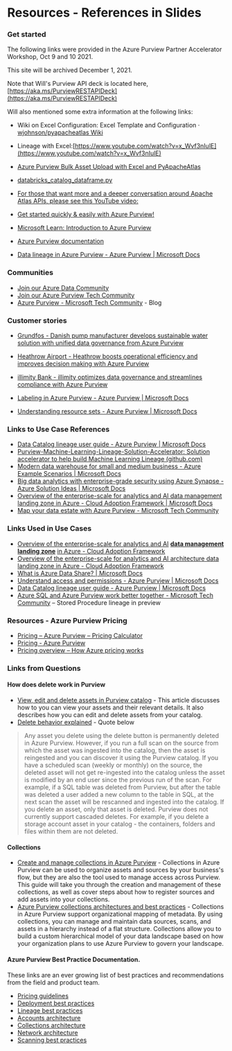 # Resources - References in Slides
### Get started

The following links were provided in the Azure Purview Partner Accelerator Workshop, Oct 9 and 10 2021.

This site will be archived December 1, 2021.

Note that Will's Purview API deck is located here, [https://aka.ms/PurviewRESTAPIDeck](https://aka.ms/PurviewRESTAPIDeck)

Will also mentioned some extra information at the following links:

* Wiki on Excel Configuration: Excel Template and Configuration · [wjohnson/pyapacheatlas Wiki](https://github.com/wjohnson/pyapacheatlas/wiki/Excel-Template-and-Configuration)
* Lineage with Excel:[https://www.youtube.com/watch?v=x_Wvf3nIulE](https://www.youtube.com/watch?v=x_Wvf3nIulE)
* [Azure Purview Bulk Asset Upload with Excel and PyApacheAtlas](https://www.youtube.com/watch?v=27jRUydL6qE)
* [databricks_catalog_dataframe.py](https://github.com/wjohnson/pyapacheatlas/blob/master/samples/databricks_catalog_dataframe.py)
* [For those that want more and a deeper conversation around Apache Atlas APIs, please see this YouTube video:](https://www.youtube.com/watch?v=4qzjnMf1GN4)



*   [Get started quickly & easily with Azure Purview!](https://azure.microsoft.com/en-us/services/purview/)
*   [Microsoft Learn: Introduction to Azure Purview](https://docs.microsoft.com/en-us/learn/modules/intro-to-azure-purview/)
*   [Azure Purview documentation](https://docs.microsoft.com/en-us/azure/purview/)
*   [Data lineage in Azure Purview - Azure Purview | Microsoft Docs](https://docs.microsoft.com/en-us/azure/purview/concept-data-lineage)

### Communities

*   [Join our Azure Data Community](https://www.microsoft.com/en-us/sql-server/community?activetab=pivot_1%3aprimaryr3)
*   [Join our Azure Purview Tech Community](https://techcommunity.microsoft.com/t5/azure-purview/bd-p/AzurePurview)
*   [Azure Purview - Microsoft Tech Community](https://techcommunity.microsoft.com/t5/azure-purview/bg-p/AzurePurviewBlog) - Blog

### Customer stories

*   [Grundfos - Danish pump manufacturer develops sustainable water solution with unified data governance from Azure Purview](https://customers.microsoft.com/en-gb/story/856266-grundfos-manufacturing-azure-purview)
*   [Heathrow Airport - Heathrow boosts operational efficiency and improves decision making with Azure Purview](https://customers.microsoft.com/en-us/story/1383581039090498352-heathrow-airport-travel-azure)
*   [illimity Bank - illimity optimizes data governance and streamlines compliance with Azure Purview](https://customers.microsoft.com/en-gb/story/861887-illimity-banking-capital-markets-azure)

*   [Labeling in Azure Purview - Azure Purview | Microsoft Docs](https://docs.microsoft.com/en-us/azure/purview/create-sensitivity-label)
*   [Understanding resource sets - Azure Purview | Microsoft Docs](https://docs.microsoft.com/en-us/azure/purview/concept-resource-sets)

### Links to Use Case References

*   [Data Catalog lineage user guide - Azure Purview | Microsoft Docs](https://docs.microsoft.com/en-us/azure/purview/catalog-lineage-user-guide)
*   [Purview-Machine-Learning-Lineage-Solution-Accelerator: Solution accelerator to help build Machine Learning Lineage (github.com)](https://github.com/microsoft/Purview-Machine-Learning-Lineage-Solution-Accelerator)
*   [Modern data warehouse for small and medium business - Azure Example Scenarios | Microsoft Docs](https://docs.microsoft.com/en-us/azure/architecture/example-scenario/data/small-medium-data-warehouse)
*   [Big data analytics with enterprise-grade security using Azure Synapse - Azure Solution Ideas | Microsoft Docs](https://docs.microsoft.com/en-us/azure/architecture/solution-ideas/articles/big-data-analytics-enterprise-grade-security)
*   [Overview of the enterprise-scale for analytics and AI data management landing zone in Azure - Cloud Adoption Framework | Microsoft Docs](https://docs.microsoft.com/en-us/azure/cloud-adoption-framework/scenarios/data-management/architectures/data-management-landing-zone)
*   [Map your data estate with Azure Purview - Microsoft Tech Community](https://techcommunity.microsoft.com/t5/azure-purview/map-your-data-estate-with-azure-purview/ba-p/1958197)

### Links Used in Use Cases

*   [Overview of the enterprise-scale for analytics and AI](https://docs.microsoft.com/en-us/azure/cloud-adoption-framework/scenarios/data-management/architectures/data-management-landing-zone) **[data management landing zone](https://docs.microsoft.com/en-us/azure/cloud-adoption-framework/scenarios/data-management/architectures/data-management-landing-zone)** [in Azure - Cloud Adoption Framework](https://docs.microsoft.com/en-us/azure/cloud-adoption-framework/scenarios/data-management/architectures/data-management-landing-zone)[](https://docs.microsoft.com/en-us/azure/cloud-adoption-framework/scenarios/data-management/architectures/data-management-landing-zone)
*   [Overview of the enterprise-scale for analytics and AI architecture data landing zone in Azure - Cloud Adoption Framework](https://docs.microsoft.com/en-us/azure/cloud-adoption-framework/scenarios/data-management/architectures/data-landing-zone)
*   [What is Azure Data Share? | Microsoft Docs](https://docs.microsoft.com/en-us/azure/data-share/overview)
*   [Understand access and permissions - Azure Purview | Microsoft Docs](https://docs.microsoft.com/en-us/azure/purview/catalog-permissions)[](https://docs.microsoft.com/en-us/azure/cloud-adoption-framework/scenarios/data-management/architectures/data-management-landing-zone)
*   [Data Catalog lineage user guide - Azure Purview | Microsoft Docs](https://docs.microsoft.com/en-us/azure/purview/catalog-lineage-user-guide)
*   [Azure SQL and Azure Purview work better together - Microsoft Tech Community](https://techcommunity.microsoft.com/t5/azure-sql/azure-sql-and-azure-purview-work-better-together/ba-p/2812912) – Stored Procedure lineage in preview

### Resources - Azure Purview Pricing

*   [Pricing – Azure Purview – Pricing Calculator](https://azure.microsoft.com/en-ca/pricing/details/azure-purview/)
*   [Pricing - Azure Purview](https://azure.microsoft.com/en-us/pricing/details/azure-purview/)
*   [Pricing overview – How Azure pricing works](https://azure.microsoft.com/en-ca/pricing/?OCID=AID2200157_SEM_ab7e608258871f733c1e0107ca95dab1:G:s&ef_id=ab7e608258871f733c1e0107ca95dab1:G:s&msclkid=ab7e608258871f733c1e0107ca95dab1)

### Links from Questions

####  How does delete work in Purview
* [View, edit and delete assets in Purview catalog](https://docs.microsoft.com/en-us/azure/purview/catalog-asset-details) - This article discusses how to you can view your assets and their relevant details. It also describes how you can edit and delete assets from your catalog.
*   [Delete behavior explained](https://docs.microsoft.com/en-us/azure/purview/catalog-asset-details#delete-behavior-explained) -  Quote below
> Any asset you delete using the delete button is permanently deleted in Azure Purview. However, if you run a full scan on the source from which the asset was ingested into the catalog, then the asset is reingested and you can discover it using the Purview catalog. 
> If you have a scheduled scan (weekly or monthly) on the source, the deleted asset will not get re-ingested into the catalog unless the asset is modified by an end user since the previous run of the scan. For example, if a SQL table was deleted from Purview, but after the table was deleted a user added a new column to the table in SQL, at the next scan the asset will be rescanned and ingested into the catalog.
> If you delete an asset, only that asset is deleted. Purview does not currently support cascaded deletes. For example, if you delete a storage account asset in your catalog - the containers, folders and files within them are not deleted.

#### Collections
*   [Create and manage collections in Azure Purview](https://docs.microsoft.com/en-us/azure/purview/how-to-create-and-manage-collections) - Collections in Azure Purview can be used to organize assets and sources by your business's flow, but they are also the tool used to manage access across Purview. This guide will take you through the creation and management of these collections, as well as cover steps about how to register sources and add assets into your collections. 
*   [Azure Purview collections architectures and best practices](https://docs.microsoft.com/en-us/azure/purview/concept-best-practices-collections) - Collections in Azure Purview support organizational mapping of metadata. By using collections, you can manage and maintain data sources, scans, and assets in a hierarchy instead of a flat structure. Collections allow you to build a custom hierarchical model of your data landscape based on how your organization plans to use Azure Purview to govern your landscape.


####  Azure Purview Best Practice Documentation.
These links are an ever growing list of best practices and recommendations from the field and product team.


* [Pricing guidelines](https://docs.microsoft.com/en-us/azure/purview/concept-guidelines-pricing)
* [Deployment best practices](https://docs.microsoft.com/en-us/azure/purview/deployment-best-practices)
* [Lineage best practices](https://docs.microsoft.com/en-us/azure/purview/concept-best-practices-lineage-azure-data-factory)
* [Accounts architecture](https://docs.microsoft.com/en-us/azure/purview/concept-best-practices-accounts)
* [Collections architecture](https://docs.microsoft.com/en-us/azure/purview/concept-best-practices-collections)
* [Network architecture](https://docs.microsoft.com/en-us/azure/purview/concept-best-practices-network)
* [Scanning best practices](https://docs.microsoft.com/en-us/azure/purview/concept-best-practices-scanning)
